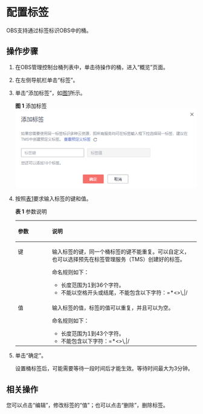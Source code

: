 # 配置标签<a name="zh-cn_topic_0071293624"></a>

OBS支持通过标签标识OBS中的桶。

## 操作步骤<a name="section5638611211102"></a>

1.  在OBS管理控制台桶列表中，单击待操作的桶，进入“概览”页面。
2.  在左侧导航栏单击“标签”。
3.  单击“添加标签”，如[图1](#fig8687910182820)所示。

    **图 1**  添加标签<a name="fig8687910182820"></a>  
    ![](figures/添加标签.png "添加标签")

4.  按照[表1](#table4503491017244)要求输入标签的键和值。

    **表 1**  参数说明

    <a name="table4503491017244"></a>
    <table><thead align="left"><tr id="row2801826417244"><th class="cellrowborder" valign="top" width="18.8%" id="mcps1.2.3.1.1"><p id="p5488690817244"><a name="p5488690817244"></a><a name="p5488690817244"></a>参数</p>
    </th>
    <th class="cellrowborder" valign="top" width="81.2%" id="mcps1.2.3.1.2"><p id="p1665459317244"><a name="p1665459317244"></a><a name="p1665459317244"></a>说明</p>
    </th>
    </tr>
    </thead>
    <tbody><tr id="row684481517244"><td class="cellrowborder" valign="top" width="18.8%" headers="mcps1.2.3.1.1 "><p id="p1755911717244"><a name="p1755911717244"></a><a name="p1755911717244"></a>键</p>
    </td>
    <td class="cellrowborder" valign="top" width="81.2%" headers="mcps1.2.3.1.2 "><p id="p1300233917244"><a name="p1300233917244"></a><a name="p1300233917244"></a>输入标签的键，同一个桶标签的键不能重复。可以自定义，也可以选择预先在标签管理服务（TMS）创建好的标签。</p>
    <p id="p55867995193013"><a name="p55867995193013"></a><a name="p55867995193013"></a>命名规则如下：</p>
    <a name="ul11950024193055"></a><a name="ul11950024193055"></a><ul id="ul11950024193055"><li>长度范围为1到36个字符。</li><li>不能以空格开头或结尾，不能包含以下字符：=*&lt;&gt;\,|/</li></ul>
    </td>
    </tr>
    <tr id="row4991219117244"><td class="cellrowborder" valign="top" width="18.8%" headers="mcps1.2.3.1.1 "><p id="p1635566117244"><a name="p1635566117244"></a><a name="p1635566117244"></a>值</p>
    </td>
    <td class="cellrowborder" valign="top" width="81.2%" headers="mcps1.2.3.1.2 "><p id="p11311576215310"><a name="p11311576215310"></a><a name="p11311576215310"></a>输入标签的值，标签的值可以重复，并且可以为空。</p>
    <p id="p4838485617515"><a name="p4838485617515"></a><a name="p4838485617515"></a>命名规则如下：</p>
    <a name="ul5803115119329"></a><a name="ul5803115119329"></a><ul id="ul5803115119329"><li>长度范围为1到43个字符。</li><li>不能包含以下字符：=*&lt;&gt;\,|/</li></ul>
    </td>
    </tr>
    </tbody>
    </table>

5.  单击“确定”。

    设置桶标签后，可能需要等待一段时间后才能生效。等待时间最大为3分钟。


## 相关操作<a name="section917818283464"></a>

您可以点击“编辑”，修改标签的“值”；也可以点击“删除”，删除标签。

